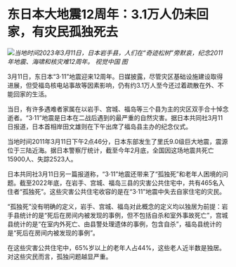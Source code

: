 # 东日本大地震12周年：3.1万人仍未回家，有灾民孤独死去

![](https://inews.gtimg.com/om_bt/OfMCOMsDSWxxH0CUXFjz848p5b1f-au3ETJ487fH1olZ8AA/1000)_当地时间2023年3月11日，日本岩手县，人们在“奇迹松树”旁默哀，纪念2011年地震、海啸和核灾难12周年。
视觉中国 图_

3月11日，东日本“3·11”地震迎来12周年。日媒披露，尽管灾区基础设施建设取得进展，但受福岛核电站事故等因素影响，仍有约3.1万人至今还过着疏散在外、不能回家的生活。

当日，有许多遇难者家属在以岩手、宫城、福岛等三个县为主的灾区双手合十悼念逝者。“3·11”地震是日本在二战后遇到的最严重的自然灾害。据日本共同社3月11日报道，日本首相岸田文雄则在下午出席了福岛县主办的纪念仪式。

当地时间2011年3月11日下午2点46分，日本东部发生了里氏9.0级巨大地震，震源位于三陆近海。据日本警察厅统计，截至今年2月底，全国因这场地震共死亡15900人、失踪2523人。

日本共同社3月11日另一篇报道称，“3·11”地震还带来了“孤独死”和老年人困境的问题。截至2022年底，在岩手、宫城、福岛三县的灾害公共住宅中，共有465名入住者“孤独死”。这些灾害公共住宅收容的是在“3·11”地震中失去自家住宅的灾民。

“孤独死”没有明确的定义，岩手、宫城、福岛对此概念的定义均以独居为前提：岩手县统计的是“死后在房间内被发现的事例，但不包括自杀和室外事故死亡”，宫城县统计的是“在室内外死亡、由县警处理遗体的事例，包含自杀”，福岛县统计的是“死后在房间内被发现的事例”。

在这些灾害公共住宅中，65%岁以上的老年人占44%，这些老人近半数是独居。对这些灾民而言，孤独问题越显严重。

